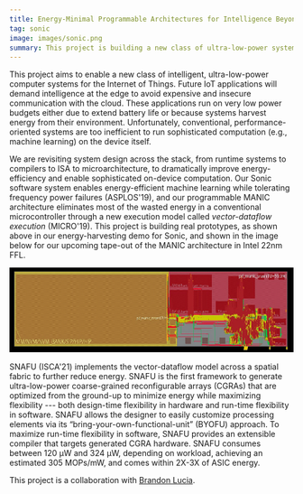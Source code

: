 ```yaml
---
title: Energy-Minimal Programmable Architectures for Intelligence Beyond the Edge
tag: sonic
image: images/sonic.png
summary: This project is building a new class of ultra-low-power systems to enable sophisticated on-device computation (e.g., machine learning) in the Internet of Things (IoT). (Collaboration with [Brandon Lucia](https://brandonlucia.com).)
---
```


This project aims to enable a new class of intelligent, ultra-low-power computer systems
for the Internet of Things.
Future IoT applications will demand intelligence at the edge
to avoid expensive and insecure communication with the cloud.
These applications run on very low power budgets
either due to extend battery life
or because systems harvest energy from their environment.
Unfortunately, conventional, performance-oriented systems are too inefficient to run sophisticated computation (e.g., machine learning) on the device itself.

We are revisiting system design across the stack, from runtime systems to compilers to ISA to microarchitecture,
to dramatically improve energy-efficiency and enable sophisticated on-device computation.
Our Sonic software system enables energy-efficient machine learning while tolerating frequency power failures (ASPLOS'19),
and our programmable MANIC architecture eliminates most of the wasted energy in a conventional microcontroller
through a new execution model called _vector-dataflow execution_ (MICRO'19).
This project is building real prototypes, as shown above in our energy-harvesting demo for Sonic,
and shown in the image below for our upcoming tape-out of the MANIC architecture in Intel 22nm FFL.

<img src="../images/manic-pnr.jpg" class="person" style="height: 150px !important; width: auto !important; margin-right: 10px" />

SNAFU (ISCA'21) implements the vector-dataflow model across a spatial fabric to further reduce energy.
SNAFU is the first framework to generate ultra-low-power coarse-grained reconfigurable arrays (CGRAs)
that are optimized from the ground-up to minimize energy while maximizing flexibility
--- both design-time flexibility in hardware and run-time flexibility in software.
SNAFU allows the designer to easily customize processing elements via its “bring-your-own-functional-unit” (BYOFU) approach.
To maximize run-time flexibility in software, SNAFU provides an extensible compiler that targets generated CGRA hardware.
SNAFU consumes between 120 µW and 324 µW, depending on workload, achieving an estimated 305 MOPs/mW,
and comes within 2X-3X of ASIC energy.

This project is a collaboration with [Brandon Lucia](https://brandonlucia.com).
